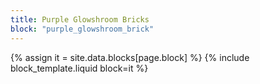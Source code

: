 ```yaml
---
title: Purple Glowshroom Bricks
block: "purple_glowshroom_brick"
---
```


{% assign it = site.data.blocks[page.block] %}
{% include block_template.liquid block=it %}

